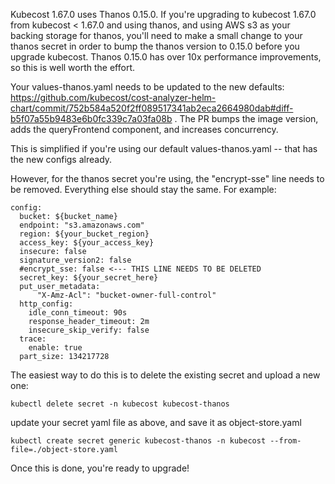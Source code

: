 Kubecost 1.67.0 uses Thanos 0.15.0. If you're upgrading to kubecost 1.67.0 from kubecost < 1.67.0 and using thanos, and using AWS s3 as your backing storage for thanos, you'll need to make a small change to your thanos secret in order to bump the thanos version to 0.15.0 before you upgrade kubecost.
Thanos 0.15.0 has over 10x performance improvements, so this is well worth the effort.

Your values-thanos.yaml needs to be updated to the new defaults: https://github.com/kubecost/cost-analyzer-helm-chart/commit/752b584a520f2ff089517341ab2eca2664980dab#diff-b5f07a55b9483e6b0fc339c7a03fa08b .
The PR bumps the image version, adds the queryFrontend component, and increases concurrency.

This is simplified if you're using our default values-thanos.yaml -- that has the new configs already.

However, for the thanos secret you're using, the "encrypt-sse" line needs to be removed. Everything else should stay the same. For example:
```
config:
  bucket: ${bucket_name}
  endpoint: "s3.amazonaws.com"
  region: ${your_bucket_region}
  access_key: ${your_access_key}
  insecure: false
  signature_version2: false
  #encrypt_sse: false <--- THIS LINE NEEDS TO BE DELETED
  secret_key: ${your_secret_here}
  put_user_metadata:
      "X-Amz-Acl": "bucket-owner-full-control"
  http_config:
    idle_conn_timeout: 90s
    response_header_timeout: 2m
    insecure_skip_verify: false
  trace:
    enable: true
  part_size: 134217728
```

The easiest way to do this is to delete the existing secret and upload a new one:

`kubectl delete secret -n kubecost kubecost-thanos`

update your secret yaml file as above, and save it as object-store.yaml

`kubectl create secret generic kubecost-thanos -n kubecost --from-file=./object-store.yaml`

Once this is done, you're ready to upgrade!
